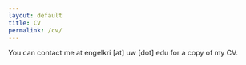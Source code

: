 ```yaml
---
layout: default
title: CV
permalink: /cv/
---
```


You can contact me at engelkri [at] uw [dot] edu for a copy of my CV.